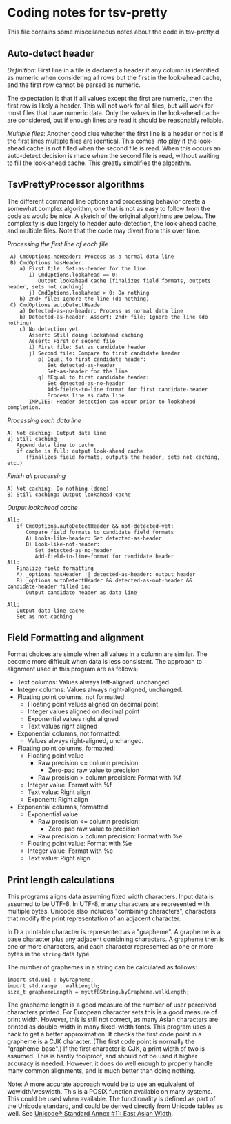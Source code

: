 # Coding notes for tsv-pretty

This file contains some miscellaneous notes about the code in tsv-pretty.d

## Auto-detect header

*Definition*: First line in a file is declared a header if any column is identified as numeric when considering all rows but the first in the look-ahead cache, and the first row cannot be parsed as numeric.

The expectation is that if all values except the first are numeric, then the first row is likely a header. This will not work for all files, but will work for most files that have numeric data. Only the values in the look-ahead cache are considered, but if enough lines are read it should be reasonably reliable.

*Multiple files*: Another good clue whether the first line is a header or not is if the first lines multiple files are identical. This comes into play if the look-ahead cache is not filled when the second file is read. When this occurs an auto-detect decision is made when the second file is read, without waiting to fill the look-ahead cache. This greatly simplifies the algorithm.

## TsvPrettyProcessor algorithms

The different command line options and processing behavior create a somewhat complex algorithm, one that is not as easy to follow from the code as would be nice. A sketch of the original algorithms are below. The complexity is due largely to header auto-detection, the look-ahead cache, and multiple files. Note that the code may divert from this over time.

*Processing the first line of each file*
```
 A) CmdOptions.noHeader: Process as a normal data line
 B) CmdOptions.hasHeader:
    a) First file: Set-as-header for the line.
       i) CmdOptions.lookahead == 0:
          Output lookahead cache (finalizes field formats, outputs header, sets not caching)
       j) CmdOptions.lookahead > 0: Do nothing
    b) 2nd+ file: Ignore the line (do nothing)
 C) CmdOptions.autoDetectHeader
    a) Detected-as-no-header: Process as normal data line
    b) Detected-as-header: Assert: 2nd+ file; Ignore the line (do nothing)
    c) No detection yet
       Assert: Still doing lookahead caching
       Assert: First or second file
       i) First file: Set as candidate header
       j) Second file: Compare to first candidate header
          p) Equal to first candidate header:
             Set detected-as-header
             Set-as-header for the line
          q) !Equal to first candidate header:
             Set detected-as-no-header
             Add-fields-to-line format for first candidate-header
             Process line as data line
       IMPLIES: Header detection can occur prior to lookahead completion.
 ```

*Processing each data line*
```
A) Not caching: Output data line
B) Still caching
   Append data line to cache
   if cache is full: output look-ahead cache
      (finalizes field formats, outputs the header, sets not caching, etc.)
```

*Finish all processing*
```
A) Not caching: Do nothing (done)
B) Still caching: Output lookahead cache
```

*Output lookahead cache*
```
All:
   if CmdOptions.autoDetectHeader && not-detected-yet:
      Compare field formats to candidate field formats
      A) Looks-like-header: Set detected-as-header
      B) Look-like-not-header:
         Set detected-as-no-header
         Add-field-to-line-format for candidate header
All:
   Finalize field formatting
   A) _options.hasHeader || detected-as-header: output header
   B) _options.autoDetectHeader && detected-as-not-header && candidate-header filled in:
      Output candidate header as data line

All:
   Output data line cache
   Set as not caching
```

## Field Formatting and alignment

Format choices are simple when all values in a column are similar. The become more difficult when data is less consistent. The approach to alignment used in this program are as follows:

- Text columns: Values always left-aligned, unchanged.
- Integer columns: Values always right-aligned, unchanged.
- Floating point columns, not formatted:
  - Floating point values aligned on decimal point
  - Integer values aligned on decimal point
  - Exponential values right aligned
  - Text values right aligned
- Exponential columns, not formatted:
  - Values always right-aligned, unchanged.
- Floating point columns, formatted:
  - Floating point value
    - Raw precision <= column precision:
      - Zero-pad raw value to precision
    - Raw precision > column precision: Format with %f
  - Integer value: Format with %f
  - Text value: Right align
  - Exponent: Right align
- Exponential columns, formatted
  - Exponential value:
    - Raw precision <= column precision:
      - Zero-pad raw value to precision
    - Raw precision > column precision: Format with %e
  - Floating point value: Format with %e
  - Integer value: Format with %e
  - Text value: Right align

## Print length calculations

This programs aligns data assuming fixed width characters. Input data is assumed to be UTF-8. In UTF-8, many characters are represented with multiple bytes. Unicode also includes "combining characters", characters that modify the print representation of an adjacent character.

In D a printable character is represented as a "grapheme". A grapheme is a base character plus any adjacent combining characters. A grapheme then is one or more characters, and each character represented as one or more bytes in the `string` data type.

The number of graphemes in a string can be calculated as follows:
```
import std.uni : byGrapheme;
import std.range : walkLength;
size_t graphemeLength = myUtf8String.byGrapheme.walkLength;
```

The grapheme length is a good measure of the number of user perceived characters printed. For European character sets this is a good measure of print width. However, this is still not correct, as many Asian characters are printed as double-width in many fixed-width fonts. This program uses a hack to get a better approximation: It checks the first code point in a grapheme is a CJK character. (The first code point is normally the "grapheme-base".) If the first character is CJK, a print width of two is assumed. This is hardly foolproof, and should not be used if higher accuracy is needed. However, it does do well enough to properly handle many common alignments, and is much better than doing nothing.

Note: A more accurate approach would be to use an equivalent of wcwidth/wcswidth. This is a POSIX function available on many systems. This could be used when available. The functionality is defined as part of the Unicode standard, and could be derived directly from Unicode tables as well. See [Unicode® Standard Annex #11: East Asian Width](http://unicode.org/reports/tr11/).
